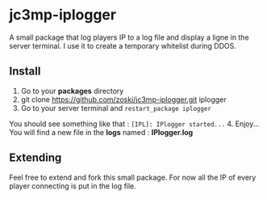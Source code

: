 # jc3mp-iplogger
A small package that log players IP to a log file and display a ligne in the server terminal. I use it to create a temporary whitelist during DDOS.

## Install
1. Go to your **packages** directory
2. git clone https://github.com/zoski/jc3mp-iplogger.git iplogger
3. Go to your server terminal and `restart_package iplogger`

  You should see something like that : `[IPL]: IPlogger started...`
4. Enjoy... You will find a new file in the **logs** named : **IPlogger.log**

## Extending
Feel free to extend and fork this small package. For now all the IP of every player connecting is put in the log file.

